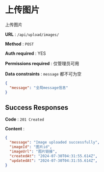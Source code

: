 # 上传图片
上传图片

**URL** : `/api/upload/images/`

**Method** : `POST`

**Auth required** : YES

**Permissions required** : 仅管理员可用

**Data constraints** : 
`message` 都不可为空
```json
{
  "message": "全局message信息"
}
```

## Success Responses

**Code** : `201 Created`

**Content** : 

```json
{
  "message": "Image uploaded successfully",
  "imageId": "图片id",
  "imageUrl": "图片链接",
  "createdAt": "2024-07-30T04:31:55.614Z", 
  "updatedAt": "2024-07-30T04:31:55.614Z",
}
```